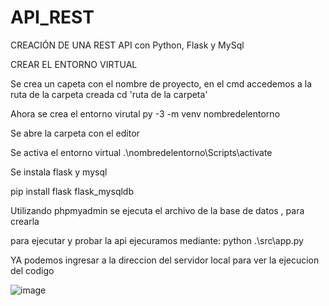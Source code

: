 # API_REST
CREACIÓN DE UNA REST API con Python, Flask y MySql 

CREAR EL ENTORNO VIRTUAL

Se crea un capeta con el nombre de proyecto, en el cmd accedemos a la ruta de la carpeta creada
cd 'ruta de la carpeta'

Ahora se crea el entorno virutal
py -3 -m venv nombredelentorno

Se abre la carpeta con el editor 

Se activa el entorno virtual
.\nombredelentorno\Scripts\activate

Se instala flask y mysql

pip install flask flask_mysqldb

Utilizando phpmyadmin se ejecuta el archivo de la base de datos , para crearla 

para ejecutar y probar la api ejecuramos mediante: python .\src\app.py

YA podemos ingresar a la direccion del servidor local para ver la ejecucion del codigo 

![image](https://user-images.githubusercontent.com/79237723/161392358-92bf2293-4818-4947-9829-decb39761422.png)
